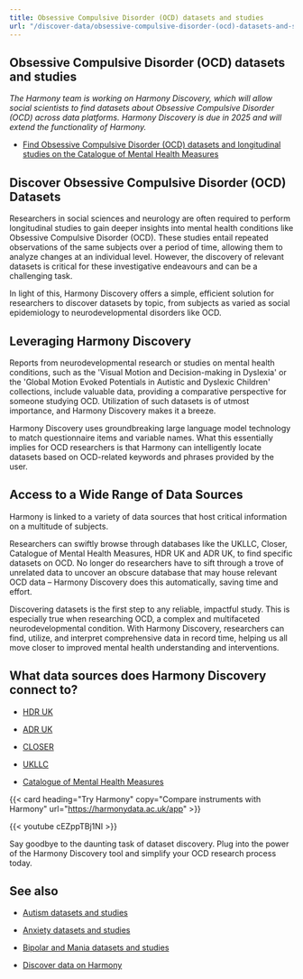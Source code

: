 ```yaml
---
title: Obsessive Compulsive Disorder (OCD) datasets and studies
url: "/discover-data/obsessive-compulsive-disorder-(ocd)-datasets-and-studies"
---
```


## Obsessive Compulsive Disorder (OCD) datasets and studies

*The Harmony team is working on Harmony Discovery, which will allow social scientists to find datasets about Obsessive Compulsive Disorder (OCD) across data platforms. Harmony Discovery is due in 2025 and will extend the functionality of Harmony.*

* [Find Obsessive Compulsive Disorder (OCD) datasets and longitudinal studies on the Catalogue of Mental Health Measures](https://www.cataloguementalhealth.ac.uk/?content=search&query=Topic:obsessive+compulsive+disorder+%28ocd%29)

## Discover Obsessive Compulsive Disorder (OCD) Datasets

Researchers in social sciences and neurology are often required to perform longitudinal studies to gain deeper insights into mental health conditions like Obsessive Compulsive Disorder (OCD). These studies entail repeated observations of the same subjects over a period of time, allowing them to analyze changes at an individual level. However, the discovery of relevant datasets is critical for these investigative endeavours and can be a challenging task. 

In light of this, Harmony Discovery offers a simple, efficient solution for researchers to discover datasets by topic, from subjects as varied as social epidemiology to neurodevelopmental disorders like OCD. 

## Leveraging Harmony Discovery

Reports from neurodevelopmental research or studies on mental health conditions, such as the 'Visual Motion and Decision-making in Dyslexia' or the 'Global Motion Evoked Potentials in Autistic and Dyslexic Children' collections, include valuable data, providing a comparative perspective for someone studying OCD. Utilization of such datasets is of utmost importance, and Harmony Discovery makes it a breeze.

Harmony Discovery uses groundbreaking large language model technology to match questionnaire items and variable names. What this essentially implies for OCD researchers is that Harmony can intelligently locate datasets based on OCD-related keywords and phrases provided by the user. 

## Access to a Wide Range of Data Sources

Harmony is linked to a variety of data sources that host critical information on a multitude of subjects. 

Researchers can swiftly browse through databases like the UKLLC, Closer, Catalogue of Mental Health Measures, HDR UK and ADR UK, to find specific datasets on OCD. No longer do researchers have to sift through a trove of unrelated data to uncover an obscure database that may house relevant OCD data – Harmony Discovery does this automatically, saving time and effort.

Discovering datasets is the first step to any reliable, impactful study. This is especially true when researching OCD, a complex and multifaceted neurodevelopmental condition. With Harmony Discovery, researchers can find, utilize, and interpret comprehensive data in record time, helping us all move closer to improved mental health understanding and interventions.


## What data sources does Harmony Discovery connect to?

* [HDR UK](https://www.healthdatagateway.org/)

* [ADR UK](https://www.adruk.org/data-access/data-catalogue/)

* [CLOSER](https://closer.ac.uk/)

* [UKLLC](https://explore.ukllc.ac.uk)

* [Catalogue of Mental Health Measures](https://www.cataloguementalhealth.ac.uk/)

{{< card heading="Try Harmony" copy="Compare instruments with Harmony" url="https://harmonydata.ac.uk/app" >}}

{{< youtube cEZppTBj1NI >}}


Say goodbye to the daunting task of dataset discovery. Plug into the power of the Harmony Discovery tool and simplify your OCD research process today.

## See also

* [Autism datasets and studies](/discover-data/autism-datasets-and-studies)

* [Anxiety datasets and studies](/discover-data/anxiety-datasets-and-studies)

* [Bipolar and Mania datasets and studies](/discover-data/bipolar-and-mania-datasets-and-studies)

* [Discover data on Harmony](/discover-data/)